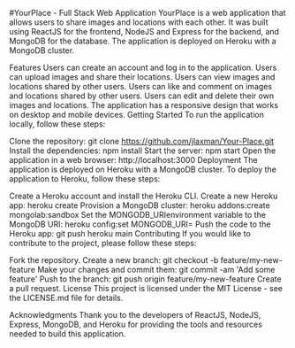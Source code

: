 #YourPlace - Full Stack Web Application
YourPlace is a web application that allows users to share images and locations with each other. It was built using ReactJS for the frontend, NodeJS and Express for the backend, and MongoDB for the database. The application is deployed on Heroku with a MongoDB cluster.

Features
Users can create an account and log in to the application.
Users can upload images and share their locations.
Users can view images and locations shared by other users.
Users can like and comment on images and locations shared by other users.
Users can edit and delete their own images and locations.
The application has a responsive design that works on desktop and mobile devices.
Getting Started
To run the application locally, follow these steps:

Clone the repository: git clone https://github.com/jlaxman/Your-Place.git
Install the dependencies: npm install
Start the server: npm start
Open the application in a web browser: http://localhost:3000
Deployment
The application is deployed on Heroku with a MongoDB cluster. To deploy the application to Heroku, follow these steps:

Create a Heroku account and install the Heroku CLI.
Create a new Heroku app: heroku create
Provision a MongoDB cluster: heroku addons:create mongolab:sandbox
Set the MONGODB_URIenvironment variable to the MongoDB URI: heroku config:set MONGODB_URI=<your-mongodb-uri>
Push the code to the Heroku app: git push heroku main
Contributing
If you would like to contribute to the project, please follow these steps:

Fork the repository.
Create a new branch: git checkout -b feature/my-new-feature
Make your changes and commit them: git commit -am 'Add some feature'
Push to the branch: git push origin feature/my-new-feature
Create a pull request.
License
This project is licensed under the MIT License - see the LICENSE.md file for details.

Acknowledgments
Thank you to the developers of ReactJS, NodeJS, Express, MongoDB, and Heroku for providing the tools and resources needed to build this application.

